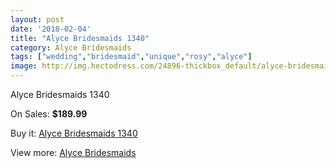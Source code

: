 ```yaml
---
layout: post
date: '2018-02-04'
title: "Alyce Bridesmaids 1340"
category: Alyce Bridesmaids
tags: ["wedding","bridesmaid","unique","rosy","alyce"]
image: http://img.hectodress.com/24896-thickbox_default/alyce-bridesmaids-1340.jpg
---
```

Alyce Bridesmaids 1340

On Sales: **$189.99**
<a href="https://www.hectodress.com/bridesmaid-dresses-alyce-bridesmaids/11418-alyce-bridesmaids-1340.html"><amp-img layout="responsive" width="600" height="600" src="//img.hectodress.com/24896-thickbox_default/alyce-bridesmaids-1340.jpg" alt="Alyce Bridesmaids 1340 0" /></a>
<a href="https://www.hectodress.com/bridesmaid-dresses-alyce-bridesmaids/11418-alyce-bridesmaids-1340.html"><amp-img layout="responsive" width="600" height="600" src="//img.hectodress.com/24897-thickbox_default/alyce-bridesmaids-1340.jpg" alt="Alyce Bridesmaids 1340 1" /></a>

Buy it: [Alyce Bridesmaids 1340](https://www.hectodress.com/bridesmaid-dresses-alyce-bridesmaids/11418-alyce-bridesmaids-1340.html "Alyce Bridesmaids 1340")

View more: [Alyce Bridesmaids](https://www.hectodress.com/181-bridesmaid-dresses-alyce-bridesmaids "Alyce Bridesmaids")
